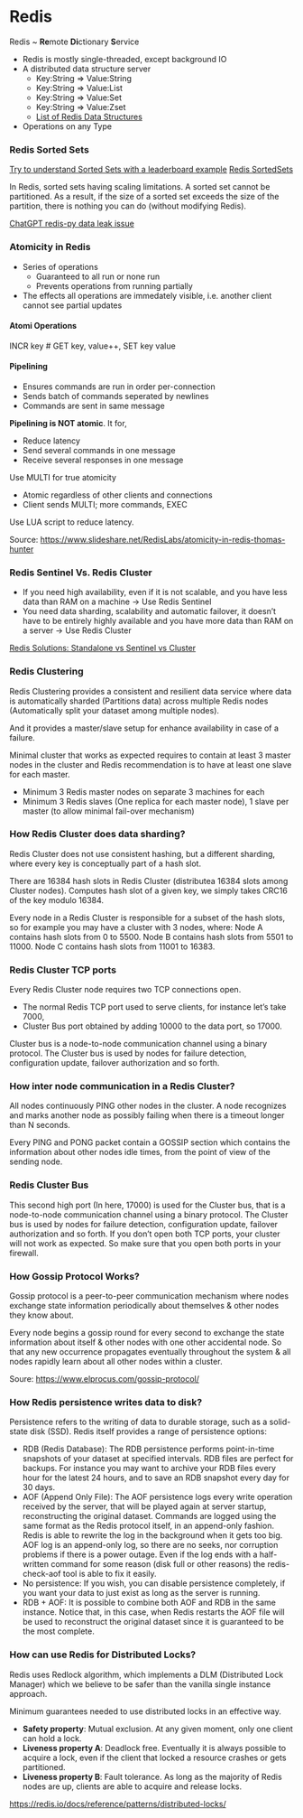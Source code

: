 
# Redis

Redis ~ **Re**mote **Di**ctionary **S**ervice
- Redis is mostly single-threaded, except background IO
- A distributed data structure server
    - Key:String => Value:String
    - Key:String => Value:List
    - Key:String => Value:Set
    - Key:String => Value:Zset
    - [List of Redis Data Structures](https://miro.medium.com/v2/resize:fit:720/format:webp/1*Jo5_Qy3oXe4i0gqLQINi0A.png)
- Operations on any Type

### Redis Sorted Sets

[Try to understand Sorted Sets with a leaderboard example](https://medium.com/analytics-vidhya/redis-sorted-sets-explained-2d8b6302525)
[Redis SortedSets](https://redis.io/docs/data-types/sorted-sets/)

In Redis, sorted sets having scaling limitations. A sorted set cannot be partitioned. As a result, if the size of a sorted set exceeds the size of the partition, there is nothing you can do (without modifying Redis).

[ChatGPT redis-py data leak issue](https://openai.com/blog/march-20-chatgpt-outage)

### Atomicity in Redis

- Series of operations
    - Guaranteed to all run or none run
    - Prevents operations from running partially
- The effects all operations are immedately visible, i.e. another client cannot see partial updates

#### Atomi Operations

INCR key   # GET key, value++, SET key value

#### Pipelining

- Ensures commands are run in order per-connection
- Sends batch of commands seperated by newlines
- Commands are sent in same message

**Pipelining is NOT atomic**. It for,
- Reduce latency
- Send several commands in one message
- Receive several responses in one message

Use MULTI for true atomicity
- Atomic regardless of other clients and connections
- Client sends MULTI; more commands, EXEC

Use LUA script to reduce latency.

Source: https://www.slideshare.net/RedisLabs/atomicity-in-redis-thomas-hunter

### Redis Sentinel Vs. Redis Cluster 

- If you need high availability, even if it is not scalable, and you have less data than RAM on a machine -> Use Redis Sentinel
- You need data sharding, scalability and automatic failover, it doesn’t have to be entirely highly available and you have more data than RAM on a server -> Use Redis Cluster

[Redis Solutions: Standalone vs Sentinel vs Cluster](https://medium.com/hepsiburadatech/redis-solutions-standalone-vs-sentinel-vs-cluster-f46e703307a9)

### Redis Clustering

Redis Clustering provides a consistent and resilient data service where data is automatically sharded (Partitions data) across multiple Redis nodes (Automatically split your dataset among multiple nodes). 

And it provides a master/slave setup for enhance availability in case of a failure.

Minimal cluster that works as expected requires to contain at least 3 master nodes in the cluster and Redis recommendation is to have at least one slave for each master.
- Minimum 3 Redis master nodes on separate 3 machines for each
- Minimum 3 Redis slaves (One replica for each master node), 1 slave per master (to allow minimal fail-over mechanism)

### How Redis Cluster does data sharding?

Redis Cluster does not use consistent hashing, but a different sharding, where every key is conceptually part of a hash slot.

There are 16384 hash slots in Redis Cluster (distributea 16384 slots among Cluster nodes).
Computes hash slot of a given key, we simply takes CRC16 of the key modulo 16384.

Every node in a Redis Cluster is responsible for a subset of the hash slots, so for example you may have a cluster with 3 nodes, where:
    Node A contains hash slots from 0 to 5500.
    Node B contains hash slots from 5501 to 11000.
    Node C contains hash slots from 11001 to 16383.
    
###  Redis Cluster TCP ports

Every Redis Cluster node requires two TCP connections open. 
- The normal Redis TCP port used to serve clients, for instance let’s take 7000,
- Cluster Bus port obtained by adding 10000 to the data port, so 17000.

Cluster bus is a node-to-node communication channel using a binary protocol. The Cluster bus is used by nodes for failure detection, configuration update, failover authorization and so forth. 

### How inter node communication in a Redis Cluster?

All nodes continuously PING other nodes in the cluster. A node recognizes and marks another node as possibly failing when there is a timeout longer than N seconds.

Every PING and PONG packet contain a GOSSIP section which contains the information about other nodes idle times, from the point of view of the sending node.

### Redis Cluster Bus

This second high port (In here, 17000) is used for the Cluster bus, that is a node-to-node communication channel using a binary protocol. The Cluster bus is used by nodes for failure detection, configuration update, failover authorization and so forth. If you don’t open both TCP ports, your cluster will not work as expected. So make sure that you open both ports in your firewall.

### How Gossip Protocol Works?

Gossip protocol is a peer-to-peer communication mechanism where nodes exchange state information periodically about themselves & other nodes they know about.

Every node begins a gossip round for every second to exchange the state information about itself & other nodes with one other accidental node. So that any new occurrence propagates eventually throughout the system & all nodes rapidly learn about all other nodes within a cluster.

Soure: https://www.elprocus.com/gossip-protocol/

### How Redis persistence writes data to disk?

Persistence refers to the writing of data to durable storage, such as a solid-state disk (SSD). Redis itself provides a range of persistence options:

- RDB (Redis Database): The RDB persistence performs point-in-time snapshots of your dataset at specified intervals. RDB files are perfect for backups. For instance you may want to archive your RDB files every hour for the latest 24 hours, and to save an RDB snapshot every day for 30 days.
- AOF (Append Only File): The AOF persistence logs every write operation received by the server, that will be played again at server startup, reconstructing the original dataset. Commands are logged using the same format as the Redis protocol itself, in an append-only fashion. Redis is able to rewrite the log in the background when it gets too big. AOF log is an append-only log, so there are no seeks, nor corruption problems if there is a power outage. Even if the log ends with a half-written command for some reason (disk full or other reasons) the redis-check-aof tool is able to fix it easily.
- No persistence: If you wish, you can disable persistence completely, if you want your data to just exist as long as the server is running.
- RDB + AOF: It is possible to combine both AOF and RDB in the same instance. Notice that, in this case, when Redis restarts the AOF file will be used to reconstruct the original dataset since it is guaranteed to be the most complete.

### How can use Redis for Distributed Locks?

Redis uses Redlock algorithm, which implements a DLM (Distributed Lock Manager) which we believe to be safer than the vanilla single instance approach.

Minimum guarantees needed to use distributed locks in an effective way.

- **Safety property**: Mutual exclusion. At any given moment, only one client can hold a lock.
- **Liveness property A**: Deadlock free. Eventually it is always possible to acquire a lock, even if the client that locked a resource crashes or gets partitioned.
- **Liveness property B**: Fault tolerance. As long as the majority of Redis nodes are up, clients are able to acquire and release locks.


https://redis.io/docs/reference/patterns/distributed-locks/

